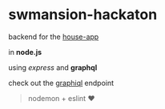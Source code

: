 # swmansion-hackaton
backend for the [house-app](https://github.com/agnieszka-miszkurka/house-app)

in **node.js**

using *express* and **graphql**

check out the [graphiql](https://house-app-api.herokuapp.com/graphql) endpoint

> nodemon + eslint :heart:
